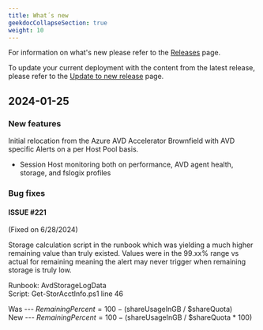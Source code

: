 ```yaml
---
title: What´s new
geekdocCollapseSection: true
weight: 10
---
```


For information on what's new please refer to the [Releases](https://github.com/Azure/azure-monitor-baseline-alerts/releases) page.

To update your current deployment with the content from the latest release, please refer to the [Update to new release](../Update-to-new-Release) page.

## 2024-01-25
### New features
Initial relocation from the Azure AVD Accelerator Brownfield with AVD specific Alerts on a per Host Pool basis.  
- Session Host monitoring both on performance, AVD agent health, storage, and fslogix profiles

### Bug fixes
#### ISSUE #221  
(Fixed on 6/28/2024)  

Storage calculation script in the runbook which was yielding a much higher remaining value than truly existed. Values were in the 99.xx% range vs actual for remaining meaning the alert may never trigger when remaining storage is truly low.  

Runbook: AvdStorageLogData  
Script: Get-StorAcctInfo.ps1 line 46  

Was --- $RemainingPercent = 100 - ($shareUsageInGB / $shareQuota)  
New --- $RemainingPercent = 100 - ($shareUsageInGB / $shareQuota * 100)  
